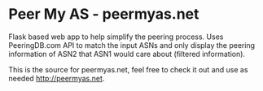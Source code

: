 # Peer My AS - peermyas.net

Flask based web app to help simplify the peering process. Uses PeeringDB.com API to match the input ASNs and only display the peering information of ASN2 that ASN1 would care about (filtered information).

This is the source for peermyas.net, feel free to check it out and use as needed http://peermyas.net. 

